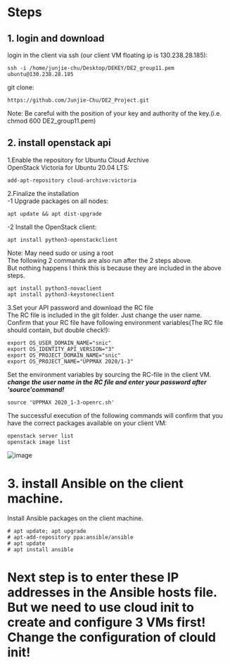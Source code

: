 # Steps
## 1. login and download
login in the client via ssh (our client VM floating ip is 130.238.28.185):    
```
ssh -i /home/junjie-chu/Desktop/DEKEY/DE2_group11.pem ubuntu@130.238.28.185
```
git clone:
```
https://github.com/Junjie-Chu/DE2_Project.git
```
Note: Be careful with the position of your key and authority of the key.(i.e. chmod 600 DE2_group11.pem)

## 2. install openstack api
1.Enable the repository for Ubuntu Cloud Archive  
OpenStack Victoria for Ubuntu 20.04 LTS:
```
add-apt-repository cloud-archive:victoria
```
2.Finalize the installation  
 -1 Upgrade packages on all nodes:  
 ```
 apt update && apt dist-upgrade
 ```  
 -2 Install the OpenStack client:  
 ```
 apt install python3-openstackclient
 ```
Note: May need sudo or using a root  
The following 2 commands are also run after the 2 steps above.  
But nothing happens I think this is because they are included in the above steps.  
```
apt install python3-novaclient
apt install python3-keystoneclient
```
3.Set your API password and download the RC file  
The RC file is included in the git folder. Just change the user name.  
Confirm that your RC file have following environment variables(The RC file should contain, but double check!):  
```
export OS_USER_DOMAIN_NAME="snic"
export OS_IDENTITY_API_VERSION="3"
export OS_PROJECT_DOMAIN_NAME="snic"
export OS_PROJECT_NAME="UPPMAX 2020/1-3"
```
Set the environment variables by sourcing the RC-file in the client VM.  
***change the user name in the RC file and enter your password after 'source'command!***
```
source 'UPPMAX 2020_1-3-openrc.sh'
```
The successful execution of the following commands will confirm that you have the correct 
packages available on your client VM:  
```
openstack server list
openstack image list
```
![image](https://user-images.githubusercontent.com/65893273/118350121-a6e26780-b587-11eb-97cd-d153329c0d05.png)
# 3. install Ansible on the client machine.
Install Ansible packages on the client machine.  
```
# apt update; apt upgrade
# apt-add-repository ppa:ansible/ansible
# apt update
# apt install ansible
```
# Next step is to enter these IP addresses in the Ansible hosts file. But we need to use cloud init to create and configure 3 VMs first! Change the configuration of clould init!

